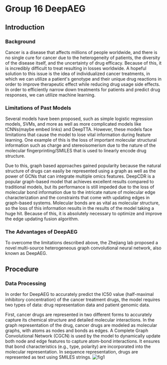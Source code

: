 # Group 16 DeepAEG

## Introduction

### Background
Cancer is a disease that affects millions of people worldwide, and there is no single cure for cancer due to the heterogeneity of patients, the diversity of the disease itself, and the uncertainty of
drug efficacy. Because of this, it is incredibly difficult to treat resulting in losses worldwide. A hopeful solution to this issue is the idea of individualized cancer treatments, in which we can utilize
a patient's genotype and their unique drug reactions in order to improve therapeutic effect while reducing drug usage side effects. In order to efficiently narrow down treatments for patients and predict
drug responses, we can utilize machine learning. 
### Limitations of Past Models
Several models have been proposed, such as simple logistic regression models, SVMs, and more as well as more complicated models like tCNNs(maybe embed
links) and DeepTTA. However, these models face limitations that cause the model to lose vital information during feature learning. One example of this is the loss of important molecular structural information such
as charge and stereoisomerism due to the nature of the molecular fingerprinting/SMILES that is used to linearly encode drug structure. 

Due to this, graph based approaches gained popularity because the natural structure of drugs can easily be represented using a graph as well as the power of GCNs that can integrate multiple omics features.
DeepCDR is a popular graph-based model that achieves excellent results compared to traditional models, but its performance is still impeded due to the loss of molecular bond information due to the 
intricate nature of molecular edge characterization and the constraints that come with updating edges in graph-based systems. Molecular bonds are as vital as molecular structure, so the loss of this information
results in the results of the model taking a huge hit. Because of this, it is absolutely necessary to optimize and improve the edge updating fusion algorithm.

### The Advantages of DeepAEG 
To overcome the limitations described above, the Zhejiang lab proposed a novel multi-source heterogeneous graph convolutional neural network, also known as DeepAEG. 


## Procedure

### Data Processing
In order for DeepAEG to accurately predict the IC50 value (half-maximal inhibitory concentration) of the cancer treatment drugs, the model requires two types of data: drug representation data and patient genomic data. 

First, cancer drugs are represented in two different forms to accurately capture its chemical structure and detailed molecular interactions. In the graph representation of the drug, 
cancer drugs are modeled as molecular graphs, with atoms as nodes and bonds as edges. A Complete Graph Convolutional Network (CGCN) is used by the model to dynamically update both node and edge 
features to capture atom-bond interactions. It ensures that bond characteristics (e.g., type, polarity) are incorporated into the molecular representation. In sequence representation, drugs are 
represented as text using SMILES strings. 
![fig1]("C:\Users\leena\BENG183_2024Fall_Applied-Genomic-Technologies\Group_16_DeepAEG\fig1.jpg")
